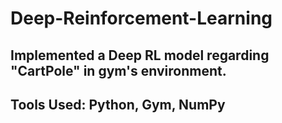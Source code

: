 # Deep-Reinforcement-Learning

## Implemented a Deep RL model regarding "CartPole" in gym's environment.

## Tools Used: Python, Gym, NumPy

